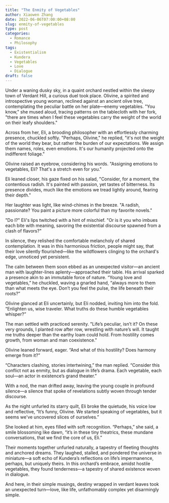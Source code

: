 ```yaml
---
title: "The Enmity of Vegetables"
author: Xiaowen Zhang
date: 2022-06-06T07:00:00+08:00
slug: enmity-of-vegetables
type: post
categories:
  - Romance
  - Philosophy
tags:
  - Existentialism
  - Kundera
  - Vegetables
  - Love
  - Dialogue
draft: false
---
```


Under a waning dusky sky, in a quaint orchard nestled within the sleepy town of Verdant Hill, a curious duel took place. Olivine, a spirited and introspective young woman, reclined against an ancient olive tree, contemplating the peculiar battle on her plate—enemy vegetables. "You know," she mused aloud, tracing patterns on the tablecloth with her fork, "there are times when I feel these vegetables carry the weight of the world on their leafy shoulders."

Across from her, Eli, a brooding philosopher with an effortlessly charming presence, chuckled softly. "Perhaps, Olivine," he replied, "it's not the weight of the world they bear, but rather the burden of our expectations. We assign them names, roles, even emotions. It's our humanity projected onto the indifferent foliage."

Olivine raised an eyebrow, considering his words. "Assigning emotions to vegetables, Eli? That's a stretch even for you."

Eli leaned closer, his gaze fixed on his salad, "Consider, for a moment, the contentious radish. It's painted with passion, yet tastes of bitterness. Its presence divides, much like the emotions we tread lightly around, fearing their depth."

Her laughter was light, like wind-chimes in the breeze. "A radish, passionate? You paint a picture more colorful than my favorite novels."

"Do I?" Eli's lips twitched with a hint of mischief. "Or is it you who imbues each bite with meaning, savoring the existential discourse spawned from a clash of flavors?"

In silence, they relished the comfortable melancholy of shared contemplation. It was in this harmonious friction, people might say, that their love silently flourished—like the wildflowers clinging to the orchard's edge, unnoticed yet persistent.

The calm between them soon ebbed as an unexpected visitor—an ancient man with laughter-lines aplenty—approached their table. His arrival sparked a presence akin to an immutable force of nature. “Young love and vegetables,” he chuckled, waving a gnarled hand, “always more to them than what meets the eye. Don’t you feel the pulse, the life beneath their roots?”

Olivine glanced at Eli uncertainly, but Eli nodded, inviting him into the fold. “Enlighten us, wise traveler. What truths do these humble vegetables whisper?”

The man settled with practiced serenity. "Life’s peculiar, isn’t it? On these very grounds, I planted row after row, wrestling with nature’s will. It taught me truths deeper than the earthy loam could hold. From hostility comes growth, from woman and man coexistence."

Olivine leaned forward, eager. “And what of this hostility? Does harmony emerge from it?”

“Characters clashing, stories intertwining,” the man replied. “Consider this conflict not as enmity, but as dialogue in life’s drama. Each vegetable, each soul—an actor in existence’s grand theater.”

With a nod, the man drifted away, leaving the young couple in profound silence—a silence that spoke of revelations subtly woven through tender discourse.

As the night unfurled its starry quilt, Eli broke the quietude, his voice low and reflective, “It’s funny, Olivine. We started speaking of vegetables, but it seems we've uncovered slices of ourselves.”

She looked at him, eyes filled with soft recognition. “Perhaps,” she said, a smile blossoming like dawn, “it’s in these tiny theatrics, these mundane conversations, that we find the core of us, Eli.”

Their moments together unfurled naturally, a tapestry of fleeting thoughts and anchored dreams. They laughed, stalled, and pondered the universe in miniature—a soft echo of Kundera’s reflections on life’s impermanence, perhaps, but uniquely theirs. In this orchard’s embrace, amidst hostile vegetables, they found tenderness—a tapestry of shared existence woven in dialogue.

And here, in their simple musings, destiny wrapped in verdant leaves took an unexpected turn—love, like life, unfathomably complex yet disarmingly simple.